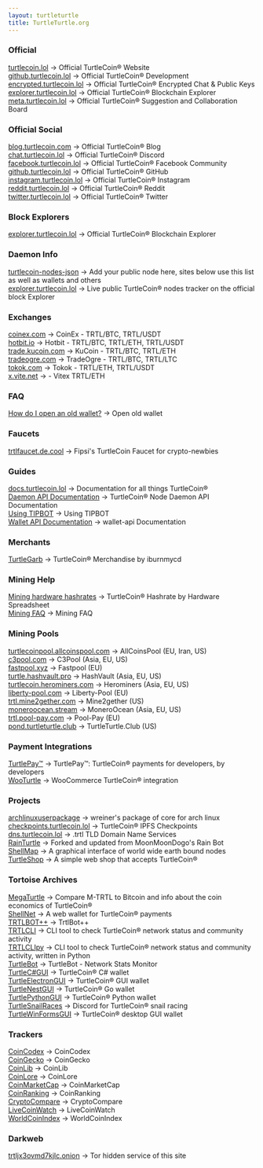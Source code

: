 ```yaml
---
layout: turtleturtle
title: TurtleTurtle.org
---
```

### Official
[turtlecoin.lol](http://turtlecoin.lol) → Official TurtleCoin® Website  
[github.turtlecoin.lol](https://github.com/turtlecoin) → Official TurtleCoin® Development  
[encrypted.turtlecoin.lol](https://keybase.io/turtlecoin) → Official TurtleCoin® Encrypted Chat & Public Keys  
[explorer.turtlecoin.lol](https://explorer.turtlecoin.lol) → Official TurtleCoin® Blockchain Explorer  
[meta.turtlecoin.lol](https://github.com/turtlecoin/meta) → Official TurtleCoin® Suggestion and Collaboration Board  


### Official Social
[blog.turtlecoin.com](https://blog.turtlecoin.com) → Official TurtleCoin® Blog  
[chat.turtlecoin.lol](http://chat.turtlecoin.lol) → Official TurtleCoin® Discord  
[facebook.turtlecoin.lol](https://www.facebook.com/trtlcoin/) → Official TurtleCoin® Facebook Community  
[github.turtlecoin.lol](https://github.com/turtlecoin) → Official TurtleCoin® GitHub  
[instagram.turtlecoin.lol](https://www.instagram.com/_turtlecoin/) → Official TurtleCoin® Instagram  
[reddit.turtlecoin.lol](https://trtl.reddit.com) → Official TurtleCoin® Reddit  
[twitter.turtlecoin.lol](https://twitter.com/_turtlecoin) → Official TurtleCoin® Twitter  


### Block Explorers
[explorer.turtlecoin.lol](https://explorer.turtlecoin.lol) → Official TurtleCoin® Blockchain Explorer  


### Daemon Info
[turtlecoin-nodes-json](https://github.com/turtlecoin/turtlecoin-nodes-json) → Add your public node here, sites below use this list as well as wallets and others  
[explorer.turtlecoin.lol](https://explorer.turtlecoin.lol/nodes.html) → Live public TurtleCoin® nodes tracker on the official block Explorer   


### Exchanges
[coinex.com](https://www.coinex.com/exchange/trtl-usdt) → CoinEx - TRTL/BTC, TRTL/USDT  
[hotbit.io](https://www.hotbit.io/exchange?symbol=TRTL_USDT) → Hotbit - TRTL/BTC, TRTL/ETH, TRTL/USDT  
[trade.kucoin.com](https://trade.kucoin.com/TRTL-BTC) → KuCoin - TRTL/BTC, TRTL/ETH  
[tradeogre.com](https://tradeogre.com) → TradeOgre - TRTL/BTC, TRTL/LTC  
[tokok.com](https://www.tokok.com/market?symbol=TRTL_USDT) → Tokok - TRTL/ETH, TRTL/USDT  
[x.vite.net](https://x.vite.net/trade?symbol=TRTL-000_ETH-000) → - Vitex TRTL/ETH  


### FAQ
[How do I open an old wallet?](https://medium.com/@turtleturtle.club/opening-an-old-turtlecoin-wallet-f81f4cc68b66) → Open old wallet 


### Faucets
[trtlfaucet.de.cool](https://trtlfaucet.de.cool) → Fipsi's TurtleCoin Faucet for crypto-newbies  


### Guides
[docs.turtlecoin.lol](https://docs.turtlecoin.lol) → Documentation for all things TurtleCoin®  
[Daemon API Documentation](https://docs.turtlecoin.lol/developer/api/daemon-json-rpc-api) → TurtleCoin® Node Daemon API Documentation  
[Using TIPBOT](https://docs.turtlecoin.lol/guides/using-tipbot) → Using TIPBOT  
[Wallet API Documentation](https://turtlecoin.github.io/wallet-api-docs/) →  wallet-api Documentation  


### Merchants
[TurtleGarb](https://www.redbubble.com/people/iburnmycd/shop) → TurtleCoin® Merchandise by iburnmycd  


### Mining Help
[Mining hardware hashrates](https://docs.google.com/spreadsheets/d/1dQu_uQNywE3iO93Da5d8dR7QJk7swtTnavk9RSy47_0/edit?usp=sharing) → TurtleCoin® Hashrate by Hardware Spreadsheet  
[Mining FAQ](https://medium.com/@turtleturtle.club/turtlecoin-mining-faq-db04b138ab12) → Mining FAQ  


### Mining Pools
[turtlecoinpool.allcoinspool.com](http://turtlecoinpool.allcoinspool.com/) → AllCoinsPool (EU, Iran, US)  
[c3pool.com](https://c3pool.com/help?coin=TRTL) → C3Pool (Asia, EU, US)  
[fastpool.xyz](https://fastpool.xyz/trtl/) → Fastpool (EU)  
[turtle.hashvault.pro](https://turtle.hashvault.pro/en/) → HashVault (Asia, EU, US)  
[turtlecoin.herominers.com](https://turtlecoin.herominers.com) → Herominers (Asia, EU, US)  
[liberty-pool.com](https://liberty-pool.com/) → Liberty-Pool (EU)  
[trtl.mine2gether.com](http://trtl.mine2gether.com/) → Mine2gether (US)  
[moneroocean.stream](https://moneroocean.stream/) → MoneroOcean (Asia, EU, US)  
[trtl.pool-pay.com](https://trtl.pool-pay.com/) → Pool-Pay (EU)  
[pond.turtleturtle.club](https://pond.turtleturtle.club) → TurtleTurtle.Club (US)  


### Payment Integrations
[TurtlePay™](https://turtlepay.io) → TurtlePay™: TurtleCoin® payments for developers, by developers   
[WooTurtle](https://github.com/turtlecoin/woo-turtle) → WooCommerce TurtleCoin® integration  


### Projects
[archlinuxuserpackage](https://aur.archlinux.org/packages/turtlecoin-git/) → wreiner's package of core for arch linux  
[checkpoints.turtlecoin.lol](https://checkpoints.turtlecoin.lol) → TurtleCoin® IPFS Checkpoints  
[dns.turtlecoin.lol](http://dns.turtlecoin.lol) → .trtl TLD Domain Name Services  
[RainTurtle](https://github.com/turtleturtleclub/rain-turtle) → Forked and updated from MoonMoonDogo's Rain Bot  
[ShellMap](https://shellmap.mine2gether.com/) → A graphical interface of world wide earth bound nodes  
[TurtleShop](https://github.com/turtlecoin/turtleshop) → A simple web shop that accepts TurtleCoin®  


### Tortoise Archives
[MegaTurtle](https://megaturtle.lol/) → Compare M-TRTL to Bitcoin and info about the coin economics of TurtleCoin®  
[ShellNet](https://shellnet.pw) → A web wallet for TurtleCoin® payments  
[TRTLBOT++](https://github.com/krruzic/trtlbotplusplus) → TrtlBot++  
[TRTLCLI](https://github.com/turtlecoin/turtle-network-cli) → CLI tool to check TurtleCoin® network status and community activity  
[TRTLCLIpy](https://github.com/turtlecoin/turtlecoin-cli-py) → CLI tool to check TurtleCoin® network status and community activity, written in Python  
[TurtleBot](https://github.com/CaptainMeatloaf/TurtleBot) → TurtleBot - Network Stats Monitor  
[TurtleC#GUI](https://github.com/turtlecoin/turtle-wallet-csharp) → TurtleCoin® C# wallet  
[TurtleElectronGUI](https://github.com/turtlecoin/turtle-wallet-electron) → TurtleCoin® GUI wallet  
[TurtleNestGUI](https://github.com/turtlecoin/turtle-wallet-go) → TurtleCoin® Go wallet  
[TurtlePythonGUI](https://github.com/turtlecoin/turtle-wallet-python) →  TurtleCoin® Python wallet  
[TurtleSnailRaces](https://discord.gg/xUyS7Xm) → Discord for TurtleCoin® snail racing  
[TurtleWinFormsGUI](https://github.com/turtlecoin/turtle-wallet-winforms) → TurtleCoin® desktop GUI wallet  


### Trackers
[CoinCodex](https://coincodex.com/crypto/turtlecoin/) → CoinCodex  
[CoinGecko](https://www.coingecko.com/en/coins/turtlecoin) → CoinGecko  
[CoinLib](https://coinlib.io/coin/TRTL/TurtleCoin) → CoinLib  
[CoinLore](https://www.coinlore.com/coin/turtlecoin) → CoinLore   
[CoinMarketCap](https://coinmarketcap.com/currencies/turtlecoin/) → CoinMarketCap  
[CoinRanking](https://coinranking.com/coin/turtlecoin-trtl) → CoinRanking   
[CryptoCompare](https://www.cryptocompare.com/coins/trtl/overview/BTC) → CryptoCompare  
[LiveCoinWatch](https://www.livecoinwatch.com/price/TurtleCoin-TRTL) → LiveCoinWatch  
[WorldCoinIndex](https://www.worldcoinindex.com/coin/turtlecoin) → WorldCoinIndex  


### Darkweb
[trtljx3ovmd7kjlc.onion](http://trtljx3ovmd7kjlc.onion/) → Tor hidden service of this site  
